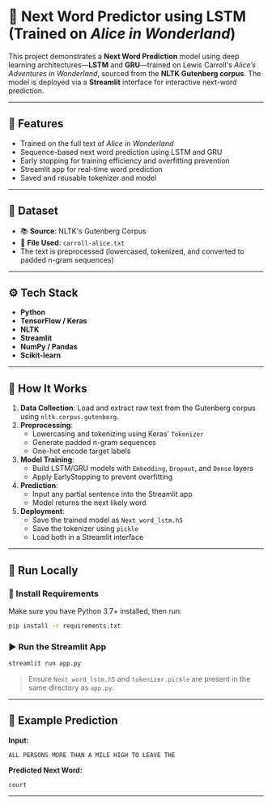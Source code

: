 # 🧠 Next Word Predictor using LSTM (Trained on *Alice in Wonderland*)

This project demonstrates a **Next Word Prediction** model using deep learning architectures—**LSTM** and **GRU**—trained on Lewis Carroll's *Alice’s Adventures in Wonderland*, sourced from the **NLTK Gutenberg corpus**. The model is deployed via a **Streamlit** interface for interactive next-word prediction.

---

## 📌 Features

- Trained on the full text of *Alice in Wonderland*
- Sequence-based next word prediction using LSTM and GRU
- Early stopping for training efficiency and overfitting prevention
- Streamlit app for real-time word prediction
- Saved and reusable tokenizer and model

---

## 📁 Dataset

- 📚 **Source**: NLTK's Gutenberg Corpus
- 📄 **File Used**: `carroll-alice.txt`
- The text is preprocessed (lowercased, tokenized, and converted to padded n-gram sequences)

---

## ⚙️ Tech Stack

- **Python**
- **TensorFlow / Keras**
- **NLTK**
- **Streamlit**
- **NumPy / Pandas**
- **Scikit-learn**

---

## 🚀 How It Works

1. **Data Collection**: Load and extract raw text from the Gutenberg corpus using `nltk.corpus.gutenberg`.
2. **Preprocessing**:
   - Lowercasing and tokenizing using Keras’ `Tokenizer`
   - Generate padded n-gram sequences
   - One-hot encode target labels
3. **Model Training**:
   - Build LSTM/GRU models with `Embedding`, `Dropout`, and `Dense` layers
   - Apply EarlyStopping to prevent overfitting
4. **Prediction**:
   - Input any partial sentence into the Streamlit app
   - Model returns the next likely word
5. **Deployment**:
   - Save the trained model as `Next_word_lstm.h5`
   - Save the tokenizer using `pickle`
   - Load both in a Streamlit interface

---


## 🧪 Run Locally

### 🔧 Install Requirements

Make sure you have Python 3.7+ installed, then run:

```bash
pip install -r requirements.txt
```

### ▶️ Run the Streamlit App

```bash
streamlit run app.py
```

> Ensure `Next_word_lstm.h5` and `tokenizer.pickle` are present in the same directory as `app.py`.

---

## 🎯 Example Prediction

**Input:**  
```
ALL PERSONS MORE THAN A MILE HIGH TO LEAVE THE
```

**Predicted Next Word:**  
```
court
```

---
